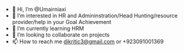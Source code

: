- 👋 Hi, I’m @Umairniaxi
- 👀 I’m interested in HR and Admininstration/Head Hunting/resource provider/help in your Goal Achievement
- 🌱 I’m currently learning HRM
- 💞️ I’m looking to collaborate on projects
- 📫 How to reach me dikritic3@gmail.com or +923091001369

<!---
Umairniaxi/Umairniaxi is a ✨ special ✨ repository because its `README.md` (this file) appears on your GitHub profile.
You can click the Preview link to take a look at your changes.
--->
